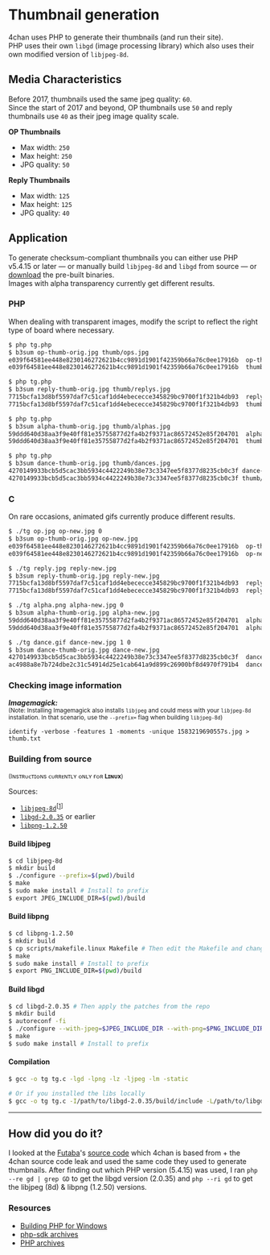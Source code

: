 # Thumbnail generation

4chan uses PHP to generate their thumbnails (and run their site).  
PHP uses their own `libgd` (image processing library) which also uses their own modified version of `libjpeg-8d`.  

## Media Characteristics
Before 2017, thumbnails used the same jpeg quality: `60`.  
Since the start of 2017 and beyond, OP thumbnails use `50` and reply thumbnails use `40` as their jpeg image quality scale.  

**OP Thumbnails**
* Max width: `250`
* Max height: `250`
* JPG quality: `50`

**Reply Thumbnails**
* Max width: `125`
* Max height: `125`
* JPG quality: `40`

## Application

To generate checksum-compliant thumbnails you can either use PHP v5.4.15 or later — or manually build `libjpeg-8d` and `libgd` from source — or [download](https://github.com/shiimizu/thumb-gen/releases/latest) the pre-built binaries.  
Images with alpha transparency currently get different results.

### PHP
When dealing with transparent images, modify the script to reflect the right type of board where necessary.   
```bash
$ php tg.php
$ b3sum op-thumb-orig.jpg thumb/ops.jpg
e039f64581ee448e8230146272621b4cc9891d1901f42359b66a76c0ee17916b  op-thumb-orig.jpg
e039f64581ee448e8230146272621b4cc9891d1901f42359b66a76c0ee17916b  thumb/ops.jpg

$ php tg.php
$ b3sum reply-thumb-orig.jpg thumb/replys.jpg
7715bcfa13d8bf5597daf7c51caf1dd4ebececce345829bc9700f1f321b4db93  reply-thumb-orig.jpg
7715bcfa13d8bf5597daf7c51caf1dd4ebececce345829bc9700f1f321b4db93  thumb/replys.jpg

$ php tg.php
$ b3sum alpha-thumb-orig.jpg thumb/alphas.jpg
59ddd640d38aa3f9e40ff81e35755877d2fa4b2f9371ac86572452e85f204701  alpha-thumb-orig.jpg
59ddd640d38aa3f9e40ff81e35755877d2fa4b2f9371ac86572452e85f204701  thumb/alphas.jpg

$ php tg.php
$ b3sum dance-thumb-orig.jpg thumb/dances.jpg
4270149933bcb5d5cac3bb5934c4422249b38e73c3347ee5f8377d8235cb0c3f dance-thumb-orig.jpg
4270149933bcb5d5cac3bb5934c4422249b38e73c3347ee5f8377d8235cb0c3f thumb/dances.jpg
```

### C  
On rare occasions, animated gifs currently produce different results.  
```bash
$ ./tg op.jpg op-new.jpg 0
$ b3sum op-thumb-orig.jpg op-new.jpg
e039f64581ee448e8230146272621b4cc9891d1901f42359b66a76c0ee17916b  op-thumb-orig.jpg
e039f64581ee448e8230146272621b4cc9891d1901f42359b66a76c0ee17916b  op-new.jpg

$ ./tg reply.jpg reply-new.jpg
$ b3sum reply-thumb-orig.jpg reply-new.jpg
7715bcfa13d8bf5597daf7c51caf1dd4ebececce345829bc9700f1f321b4db93  reply-thumb-orig.jpg
7715bcfa13d8bf5597daf7c51caf1dd4ebececce345829bc9700f1f321b4db93  reply-new.jpg

$ ./tg alpha.png alpha-new.jpg 0
$ b3sum alpha-thumb-orig.jpg alpha-new.jpg
59ddd640d38aa3f9e40ff81e35755877d2fa4b2f9371ac86572452e85f204701  alpha-thumb-orig.jpg
59ddd640d38aa3f9e40ff81e35755877d2fa4b2f9371ac86572452e85f204701  alpha-new.jpg

$ ./tg dance.gif dance-new.jpg 1 0
$ b3sum dance-thumb-orig.jpg dance-new.jpg
4270149933bcb5d5cac3bb5934c4422249b38e73c3347ee5f8377d8235cb0c3f  dance-thumb-orig.jpg
ac4988a8e7b724dbe2c31c54914d25e1cab641a9d899c26900bf8d4970f791b4  dance-new.jpg
```

### Checking image information

__*Imagemagick:*__  
<sub>(Note: Installing Imagemagick also installs `libjpeg` and could mess with your `libjpeg-8d` installation. In that scenario, use the `--prefix=` flag when building `libjpeg-8d`)</sub>
```
identify -verbose -features 1 -moments -unique 1583219690557s.jpg > thumb.txt
```

### Building from source

<sup>(Iɴsᴛʀᴜᴄᴛɪᴏɴs ᴄᴜʀʀᴇɴᴛʟʏ ᴏɴʟʏ ғᴏʀ **Lɪɴᴜx**)</sup>

Sources:
* [`libjpeg-8d`](https://github.com/winlibs/libjpeg/releases/tag/libjpeg-8d)<sup>[[1](https://wiki.php.net/internals/windows/libs/libjpeg)]</sup>
* [`libgd-2.0.35`](http://repository.timesys.com/buildsources/l/libgd/libgd-2.0.35/) or earlier
* [`libpng-1.2.50`](https://github.com/winlibs/libpng/releases/tag/libpng-1.2.50)

#### Build libjpeg

```bash
$ cd libjpeg-8d
$ mkdir build
$ ./configure --prefix=$(pwd)/build
$ make
$ sudo make install # Install to prefix
$ export JPEG_INCLUDE_DIR=$(pwd)/build
```

#### Build libpng

```bash
$ cd libpng-1.2.50
$ mkdir build
$ cp scripts/makefile.linux Makefile # Then edit the Makefile and change the prefix to $(pwd)/build
$ make
$ sudo make install # Install to prefix
$ export PNG_INCLUDE_DIR=$(pwd)/build
```

#### Build libgd

```bash
$ cd libgd-2.0.35 # Then apply the patches from the repo 
$ mkdir build
$ autoreconf -fi
$ ./configure --with-jpeg=$JPEG_INCLUDE_DIR --with-png=$PNG_INCLUDE_DIR --x-includes=$PNG_INCLUDE_DIR/include --x-libraries=$PNG_INCLUDE_DIR/lib --with-xpm=no --with-x=no --with-freetype=no --with-fontconfig=no --prefix=$(pwd)/build
$ make
$ sudo make install # Install to prefix
```

#### Compilation
```bash
$ gcc -o tg tg.c -lgd -lpng -lz -ljpeg -lm -static

# Or if you installed the libs locally
$ gcc -o tg tg.c -I/path/to/libgd-2.0.35/build/include -L/path/to/libgd-2.0.35/build/lib -lgd -I/path/to/libjpeg-8d/build/include -L/path/to/libjpeg-8d/build/lib -ljpeg -I/path/to/libpng-1.2.50/build/include -L/path/to/libpng-1.2.50/build/build/ -lpng -lz -lm -static
```

--- 

## How did you do it?
I looked at the [Futaba](https://www.2chan.net)'s [source code](https://github.com/futoase/futaba-ng) which 4chan is based from + the 4chan source code leak and used the same code they used to generate thumbnails. After finding out which PHP version (5.4.15) was used, I ran `php --re gd | grep GD` to get the libgd version (2.0.35) and `php --ri gd` to get the libjpeg (8d) & libpng (1.2.50) versions.

### Resources
* [Building PHP for Windows](https://wiki.php.net/internals/windows/stepbystepbuild)
* [php-sdk archives](https://windows.php.net/downloads/php-sdk/deps/archives)
* [PHP archives](https://windows.php.net/downloads/releases/archives/)